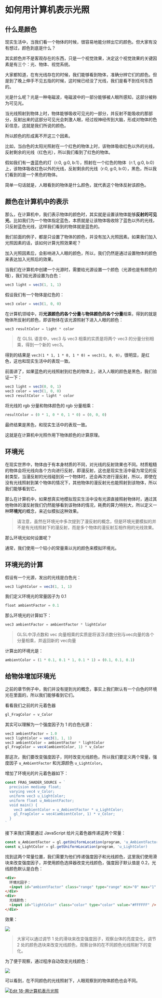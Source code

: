 # 如何用计算机表示光照

## 什么是颜色

现实生活中，当我们看一个物体的时候，很容易地能分辨出它的颜色。但大家有没有想过，颜色到底是什么？

其实颜色并不是客观存在的东西，只是一个视觉效果，决定这个视觉效果的关键因素是有三个：光、物体、视觉系统。

大家都知道，在有光线存在的时候，我们能够看到物体，准确分辨它们的颜色。但是到了晚上伸手不见五指的时候，这时候已经没了光线，我们是看不到任何东西的。

光是什么呢？光是一种电磁波，电磁波中的一部分能够被人眼所感知，这部分被称为可见光。

当光线照射到物体上时，物体能够吸收可见光的一部分，并反射不能吸收的那部分，反射出来的这部分可见光会刺激人眼，经过视神经传到大脑，形成对物体的色彩信息，这就是我们所说的颜色。

所以颜色的形成离不开这三个因素。

比如，当白色的太阳光照射在一个红色的物体上时，该物体吸收红色以外的光线，反射剩余的光线（红色光），所以我们看到了红色的物体。

假如我们有一盏蓝色的灯（r:0, g:0, b:1），照射在一个红色的物体（r:1, g:0, b:0）上，该物体吸收红色以外的光线，反射剩余的光线（r:0, g:0, b:0），黑色，所以我们看到的是一个黑色的物体。

简单一句话就是，人眼看到的物体是什么颜色，就代表这个物体反射该颜色。

## 颜色在计算机中的表示

那么，在计算机中，我们表示物体的颜色时，其实就是设置该物体能够**反射的可见光**。比如我们为一个物体指定蓝色，本质就是让该物体吸收除了蓝色以外的光线，只反射蓝色光线，这样我们看到的物体就是蓝色的。

我们前面的例子，都是只设置了物体的颜色，并没有加入光照因素。如果我们加入光照因素的话，该如何计算光照效果呢？

加入光照因素后，会影响进入人眼的颜色，所以，我们仍然是通过设置物体的颜色来表达加入光照后的效果。

当我们在计算机中创建一个光源时，需要给光源设置一个颜色（光源也是有颜色的哦），我们给光源设置为白色：

```js
vec3 light = vec3(1, 1, 1)
```

假设我们有一个物体是红色的：

```js
vec3 color = vec3(1, 0, 0)
```

在计算机领域中，将**光源颜色的各个分量**与**物体颜色的各个分量**相乘，得到的就是物体所反射的颜色，即该物体在该光源照射下进入人眼的颜色：

```js
vec3 resultColor = light * color
```

> 在 GLSL 语言中，vec3 与 vec3 相乘的实质是将两个 vec3 的分量分别相乘，得到一个新的 vec3。

得到的结果是 `vec3(1 * 1, 1 * 0, 1 * 0) = vec3(1, 0, 0)`，很明显，是红色，这也和现实生活中的表现一致。

前面讲了，如果蓝色的光线照射到红色的物体上，进入人眼的颜色是黑色，我们验证一下：

```js
vec3 light = vec3(0, 0, 1)
vec3 color = vec3(1, 0, 0)
vec3 resultColor = light * color
```

将光线的 rgb 分量和物体颜色的 rgb 分量相乘：

```js
resultColor = (0 * 1, 0 * 0, 1 * 0) = (0, 0, 0)
```

最终结果是黑色，和现实生活中的表现一致。

这就是在计算机中光照作用下物体颜色的计算原理。

## 环境光

在现实世界中，物体由于有本身材质的不同，对光线的反射效果也不同。材质粗糙的物体会将光线向各个方向进行反射，即漫反射，这也是现实生活中最为常见的反射类型，当漫反射的光线碰到另一个物体时，还会再次进行漫反射，所以，即使在没有光线照射到某个物体的情况下，其他物体的漫反射光也能照射到该物体，所以我们能够看到它。

那么在计算机中，如果想真实地模拟现实生活中没有光源直接照射物体时，通过其他物体的漫反射我们仍然能够看到该物体的情况，耗费的算力特别大，所以定义一种**环境光**的概念，来近似模拟这种效果。

> 请注意，虽然在环境光中多次提到了漫反射的概念，但是环境光要模拟的并不是有光线照射下的漫反射，而是多个物体的漫反射互相作用的光线效果。

那么环境光如何设置呢？

通常，我们使用一个较小的常量乘以光的颜色来模拟环境光。

## 环境光的计算

假设有一个光源，发出的光线是白色光：

```js
vec3 lightColor = vec3(1, 1, 1)
```

我们定义环境光的常量因子为 0.1

```js
float ambientFactor = 0.1
```

那么环境光的计算如下：

```js
vec3 ambientFactor = ambientFactor * lightColor
```
> GLSL中浮点数和 vec 向量相乘的实质是将该浮点数分别与vec向量的各个分量相乘，并返回新的 vec向量

计算出的环境光是：

```js
ambientColor = (1 * 0.1, 0.1 * 1, 0.1 * 1) = (0.1, 0.1, 0.1)
```

## 给物体增加环境光

之前的章节例子中，我们并没有提到光的概念，事实上我们默认有一个白色的环境光在里面的，所以我们能够看到它们。

看看我们之前的片元着色器

```js
gl_FragColor = v_Color
```

其实可以理解为一个强度因子为 1 的白色光源：

```js
vec3 ambientFactor = 1.0
vec3 lightColor = vec3(1, 1, 1)
vec3 ambientColor = ambientFactor * lightColor
gl_FragColor = vec4(ambientColor, 1) * v_Color
```

那这次，我们要改变强度因子，同时改变光线颜色，所以我们要定义两个常量，强度因子 `u_AmbientFactor` 和光源颜色 `u_LightColor`。

增加了环境光的片元着色器如下：

```js
const FRAG_SHADER_SOURCE = `
  precision mediump float;
  varying vec4 v_Color;
  uniform vec3 u_LightColor;
  uniform float u_AmbientFactor;
  void main() {
    vec3 ambientColor = u_AmbientFactor * u_LightColor;
    gl_FragColor = vec4(ambientColor, 1) * v_Color;
  }
`
```
接下来我们需要通过 JavaScript 给片元着色器传递这两个常量：

```js
const u_AmbientFactor = gl.getUniformLocation(program, 'u_AmbientFactor')
const u_LightColor = gl.getUniformLocation(program, 'u_LightColor)
```

找到这两个常量位置，我们需要为他们传递强度因子和光线颜色，这里我们使用滑块来改变强度因子，并使用颜色选择器改变光线颜色，强度因子默认值是 0.2，光线颜色默认是白色：

```html
<div>
  环境光因子：
  <input id="ambientFactor" class="range" type="range" min="0" max="1" step="0.01" value="0.2" /> 
</div>
<div>
  光线颜色：
  <input id="lightColor" class="color" type="color" value="#FFFFFF" />
</div>
```

效果：

![](https://p1-jj.byteimg.com/tos-cn-i-t2oaga2asx/gold-user-assets/2018/10/10/1665d141d1c28518~tplv-t2oaga2asx-watermark.awebp)

> 大家可以通过调节 1 处的滑块来改变强度因子，观察台体的亮度变化，调节 2 处的颜色选块来改变光线颜色，观察台体的在不同颜色光线照射下的变化。

为了便于观察，通过程序自动改变光线颜色：

![](https://p1-jj.byteimg.com/tos-cn-i-t2oaga2asx/gold-user-assets/2018/10/10/1665d30d064c856f~tplv-t2oaga2asx-watermark.awebp)

可以看到，在不同颜色的光线照射下，人眼观察到的物体颜色也会不同。

[![Edit 18-用计算机表示光照](https://codesandbox.io/static/img/play-codesandbox.svg)](https://codesandbox.io/s/18-yong-ji-suan-ji-biao-shi-guang-zhao-5ps4l?fontsize=14&hidenavigation=1&theme=dark)